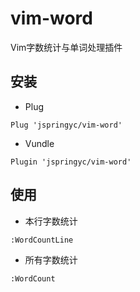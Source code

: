 # vim-word

Vim字数统计与单词处理插件

## 安装

- Plug

```vim
Plug 'jspringyc/vim-word'
```

- Vundle

```vim
Plugin 'jspringyc/vim-word'
```

## 使用

- 本行字数统计

```vim
:WordCountLine
```

- 所有字数统计

```vim
:WordCount
```
